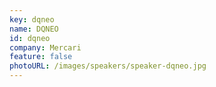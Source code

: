 ```yaml
---
key: dqneo
name: DQNEO
id: dqneo
company: Mercari
feature: false
photoURL: /images/speakers/speaker-dqneo.jpg
---
```

